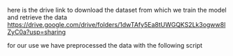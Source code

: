 here is the drive link to download the dataset from which we train the model and retrieve the data
https://drive.google.com/drive/folders/1dwTAfy5Ea8tUWGQKS2Lk3ogww8lZyC0a?usp=sharing

for our use we have preprocessed the data with the following script
